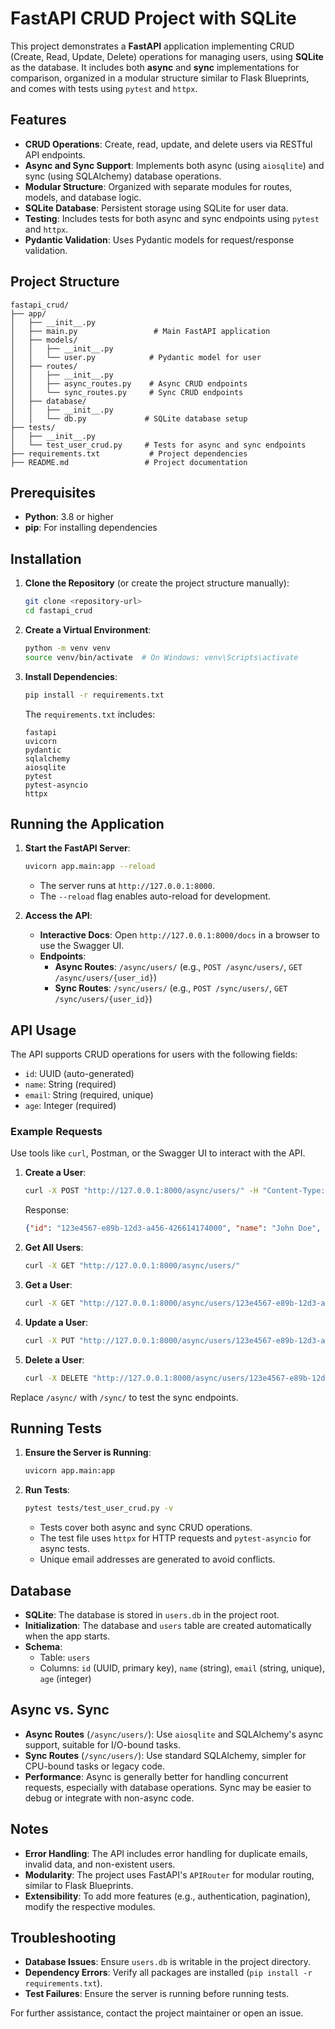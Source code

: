 # FastAPI CRUD Project with SQLite

This project demonstrates a **FastAPI** application implementing CRUD (Create, Read, Update, Delete) operations for managing users, using **SQLite** as the database. It includes both **async** and **sync** implementations for comparison, organized in a modular structure similar to Flask Blueprints, and comes with tests using `pytest` and `httpx`.

## Features
- **CRUD Operations**: Create, read, update, and delete users via RESTful API endpoints.
- **Async and Sync Support**: Implements both async (using `aiosqlite`) and sync (using SQLAlchemy) database operations.
- **Modular Structure**: Organized with separate modules for routes, models, and database logic.
- **SQLite Database**: Persistent storage using SQLite for user data.
- **Testing**: Includes tests for both async and sync endpoints using `pytest` and `httpx`.
- **Pydantic Validation**: Uses Pydantic models for request/response validation.

## Project Structure
```
fastapi_crud/
├── app/
│   ├── __init__.py
│   ├── main.py                 # Main FastAPI application
│   ├── models/
│   │   ├── __init__.py
│   │   └── user.py            # Pydantic model for user
│   ├── routes/
│   │   ├── __init__.py
│   │   ├── async_routes.py    # Async CRUD endpoints
│   │   └── sync_routes.py     # Sync CRUD endpoints
│   ├── database/
│   │   ├── __init__.py
│   │   └── db.py             # SQLite database setup
├── tests/
│   ├── __init__.py
│   └── test_user_crud.py     # Tests for async and sync endpoints
├── requirements.txt           # Project dependencies
├── README.md                 # Project documentation
```

## Prerequisites
- **Python**: 3.8 or higher
- **pip**: For installing dependencies

## Installation
1. **Clone the Repository** (or create the project structure manually):
   ```bash
   git clone <repository-url>
   cd fastapi_crud
   ```

2. **Create a Virtual Environment**:
   ```bash
   python -m venv venv
   source venv/bin/activate  # On Windows: venv\Scripts\activate
   ```

3. **Install Dependencies**:
   ```bash
   pip install -r requirements.txt
   ```

   The `requirements.txt` includes:
   ```
   fastapi
   uvicorn
   pydantic
   sqlalchemy
   aiosqlite
   pytest
   pytest-asyncio
   httpx
   ```

## Running the Application
1. **Start the FastAPI Server**:
   ```bash
   uvicorn app.main:app --reload
   ```
   - The server runs at `http://127.0.0.1:8000`.
   - The `--reload` flag enables auto-reload for development.

2. **Access the API**:
   - **Interactive Docs**: Open `http://127.0.0.1:8000/docs` in a browser to use the Swagger UI.
   - **Endpoints**:
     - **Async Routes**: `/async/users/` (e.g., `POST /async/users/`, `GET /async/users/{user_id}`)
     - **Sync Routes**: `/sync/users/` (e.g., `POST /sync/users/`, `GET /sync/users/{user_id}`)

## API Usage
The API supports CRUD operations for users with the following fields:
- `id`: UUID (auto-generated)
- `name`: String (required)
- `email`: String (required, unique)
- `age`: Integer (required)

### Example Requests
Use tools like `curl`, Postman, or the Swagger UI to interact with the API.

1. **Create a User**:
   ```bash
   curl -X POST "http://127.0.0.1:8000/async/users/" -H "Content-Type: application/json" -d '{"name": "John Doe", "email": "john@example.com", "age": 30}'
   ```
   Response:
   ```json
   {"id": "123e4567-e89b-12d3-a456-426614174000", "name": "John Doe", "email": "john@example.com", "age": 30}
   ```

2. **Get All Users**:
   ```bash
   curl -X GET "http://127.0.0.1:8000/async/users/"
   ```

3. **Get a User**:
   ```bash
   curl -X GET "http://127.0.0.1:8000/async/users/123e4567-e89b-12d3-a456-426614174000"
   ```

4. **Update a User**:
   ```bash
   curl -X PUT "http://127.0.0.1:8000/async/users/123e4567-e89b-12d3-a456-426614174000" -H "Content-Type: application/json" -d '{"name": "Jane Doe", "email": "jane@example.com", "age": 31}'
   ```

5. **Delete a User**:
   ```bash
   curl -X DELETE "http://127.0.0.1:8000/async/users/123e4567-e89b-12d3-a456-426614174000"
   ```

Replace `/async/` with `/sync/` to test the sync endpoints.

## Running Tests
1. **Ensure the Server is Running**:
   ```bash
   uvicorn app.main:app
   ```

2. **Run Tests**:
   ```bash
   pytest tests/test_user_crud.py -v
   ```
   - Tests cover both async and sync CRUD operations.
   - The test file uses `httpx` for HTTP requests and `pytest-asyncio` for async tests.
   - Unique email addresses are generated to avoid conflicts.

## Database
- **SQLite**: The database is stored in `users.db` in the project root.
- **Initialization**: The database and `users` table are created automatically when the app starts.
- **Schema**:
  - Table: `users`
  - Columns: `id` (UUID, primary key), `name` (string), `email` (string, unique), `age` (integer)

## Async vs. Sync
- **Async Routes** (`/async/users/`): Use `aiosqlite` and SQLAlchemy's async support, suitable for I/O-bound tasks.
- **Sync Routes** (`/sync/users/`): Use standard SQLAlchemy, simpler for CPU-bound tasks or legacy code.
- **Performance**: Async is generally better for handling concurrent requests, especially with database operations. Sync may be easier to debug or integrate with non-async code.

## Notes
- **Error Handling**: The API includes error handling for duplicate emails, invalid data, and non-existent users.
- **Modularity**: The project uses FastAPI's `APIRouter` for modular routing, similar to Flask Blueprints.
- **Extensibility**: To add more features (e.g., authentication, pagination), modify the respective modules.

## Troubleshooting
- **Database Issues**: Ensure `users.db` is writable in the project directory.
- **Dependency Errors**: Verify all packages are installed (`pip install -r requirements.txt`).
- **Test Failures**: Ensure the server is running before running tests.

For further assistance, contact the project maintainer or open an issue.